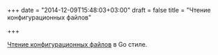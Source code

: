 +++
date = "2014-12-09T15:48:03+03:00"
draft = false
title = "Чтение конфигурационных файлов"

+++

<p><a href="http://blog.gopheracademy.com/advent-2014/reading-config-files-the-go-way/">Чтение конфигурационных файлов</a> в Go стиле.</p>

